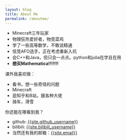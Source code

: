 ```yaml
---
layout: blog
title: About Me
permalink: /aboutme/
---
```


- Minecraft三年玩家
- 物理狂热爱好者，物竞菜鸡
- 学了一些高等数学，不敢说精通
- 信竞AFO选手，正在考虑重新入坑
- 会C++和Java，但只会一点点。python和julia在学且在用
- **想买Mathematica!!!!!!!**

课外我喜欢做：

- 看书，想一些奇怪的问题
- Minecraft
- 逛知乎和B站，膜各种大佬
- 骑车，滑雪

你还能在哪看到我？

- github: [{{site.github_username}}](https://github.com/{{site.github_username}})
- bilibili: [{{site.bilibili_username}}](https://space.bilibili.com/{{site.bilibili_id}})
- 当然还有我的邮箱：[{{site.email}}](mailto:{{site.email}})